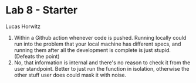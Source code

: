 # Lab 8 - Starter
Lucas Horwitz
1. Within a Github action whenever code is pushed. Running locally could run into the problem that your local machine has different specs, and running them after all the development is complete is just stupid. (Defeats the point)
2. No, that information is internal and there's no reason to check it from the user standpoint. Better to just run the function in isolation, otherwise the other stuff user does could mask it with noise. 
